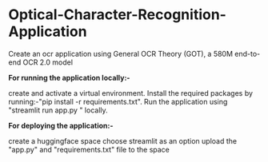 # Optical-Character-Recognition-Application
Create an ocr application using General OCR Theory (GOT), a 580M end-to-end OCR 2.0 model

**For running the application locally:-**

create and activate a virtual environment.
Install the required packages by running:-"pip install -r requirements.txt".
Run the application using "streamlit run app.py " locally.

**For deploying the application:-**

create a huggingface space
choose streamlit as an option
upload the "app.py" and "requirements.txt" file to the space
